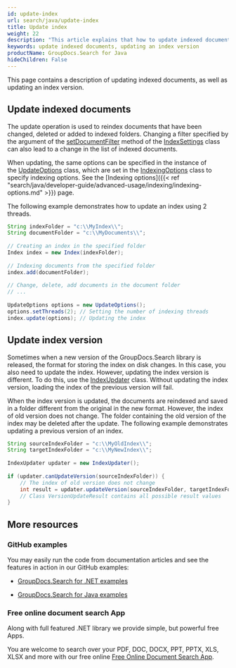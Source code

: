 ```yaml
---
id: update-index
url: search/java/update-index
title: Update index
weight: 22
description: "This article explains that how to update indexed documents, as well as updating an index version in Java."
keywords: update indexed documents, updating an index version
productName: GroupDocs.Search for Java
hideChildren: False
---
```

This page contains a description of updating indexed documents, as well as updating an index version.

## Update indexed documents

The update operation is used to reindex documents that have been changed, deleted or added to indexed folders. Changing a filter specified by the argument of the [setDocumentFilter](https://reference.groupdocs.com/search/java/com.groupdocs.search/IndexSettings#setDocumentFilter(com.groupdocs.search.DocumentFilter)) method of the [IndexSettings](https://reference.groupdocs.com/search/java/com.groupdocs.search/IndexSettings) class can also lead to a change in the list of indexed documents.

When updating, the same options can be specified in the instance of the [UpdateOptions](https://reference.groupdocs.com/search/java/com.groupdocs.search.options/UpdateOptions) class, which are set in the [IndexingOptions](https://reference.groupdocs.com/search/java/com.groupdocs.search.options/IndexingOptions) class to specify indexing options. See the [Indexing options]({{< ref "search/java/developer-guide/advanced-usage/indexing/indexing-options.md" >}}) page.

The following example demonstrates how to update an index using 2 threads.



```java
String indexFolder = "c:\\MyIndex\\";
String documentFolder = "c:\\MyDocuments\\";
 
// Creating an index in the specified folder
Index index = new Index(indexFolder);
 
// Indexing documents from the specified folder
index.add(documentFolder);
 
// Change, delete, add documents in the document folder
// ...
 
UpdateOptions options = new UpdateOptions();
options.setThreads(2); // Setting the number of indexing threads
index.update(options); // Updating the index
```

## Update index version

Sometimes when a new version of the GroupDocs.Search library is released, the format for storing the index on disk changes. In this case, you also need to update the index. However, updating the index version is different. To do this, use the [IndexUpdater](https://reference.groupdocs.com/search/java/com.groupdocs.search/IndexUpdater) class. Without updating the index version, loading the index of the previous version will fail.

When the index version is updated, the documents are reindexed and saved in a folder different from the original in the new format. However, the index of old version does not change. The folder containing the old version of the index may be deleted after the update. The following example demonstrates updating a previous version of an index.



```java
String sourceIndexFolder = "c:\\MyOldIndex\\";
String targetIndexFolder = "c:\\MyNewIndex\\";
 
IndexUpdater updater = new IndexUpdater();
 
if (updater.canUpdateVersion(sourceIndexFolder)) {
    // The index of old version does not change
    int result = updater.updateVersion(sourceIndexFolder, targetIndexFolder);
    // Class VersionUpdateResult contains all possible result values
}
```

## More resources

### GitHub examples

You may easily run the code from documentation articles and see the features in action in our GitHub examples:

*   [GroupDocs.Search for .NET examples](https://github.com/groupdocs-search/GroupDocs.Search-for-.NET)
    
*   [GroupDocs.Search for Java examples](https://github.com/groupdocs-search/GroupDocs.Search-for-Java)
    

### Free online document search App

Along with full featured .NET library we provide simple, but powerful free Apps.

You are welcome to search over your PDF, DOC, DOCX, PPT, PPTX, XLS, XLSX and more with our free online [Free Online Document Search App](https://products.groupdocs.app/search).
